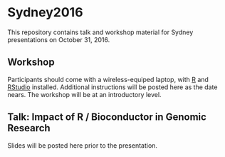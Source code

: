 # Sydney2016

This repository contains talk and workshop material for Sydney presentations on October 31, 2016.

## Workshop

Participants should come with a wireless-equiped laptop, with [R][] and [RStudio][] installed. Additional instructions will be posted here as the date nears. The workshop will be at an introductory level.

## Talk: Impact of R / Bioconductor in Genomic Research

Slides will be posted here prior to the presentation.

[R]: https://cran.r-project.org/
[RStudio]: https://www.rstudio.com/products/rstudio/download/
